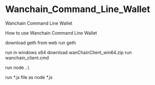 # Wanchain_Command_Line_Wallet
Wanchain Command Line Wallet

How to use Wanchain Command Line Wallet

download geth from web
run geth

run in windows x64
download wanChainClient_win64.zip
run wanchain_client.cmd

run node ..\

run *.js file as node *.js
